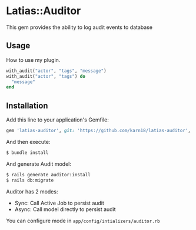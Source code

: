 # Latias::Auditor
This gem provides the ability to log audit events to database

## Usage
How to use my plugin.

```ruby
with_audit("actor", "tags", "message")
with_audit("actor", "tags") do
  "message"
end
```

## Installation
Add this line to your application's Gemfile:

```ruby
gem 'latias-auditor', git: 'https://github.com/karn18/latias-auditor', branch: 'main'
```

And then execute:
```bash
$ bundle install
```

And generate Audit model:
```bash
$ rails generate auditor:install
$ rails db:migrate
```

Auditor has 2 modes:
- Sync: Call Active Job to persist audit
- Async: Call model directly to persist audit

You can configure mode in `app/config/intializers/auditor.rb`
